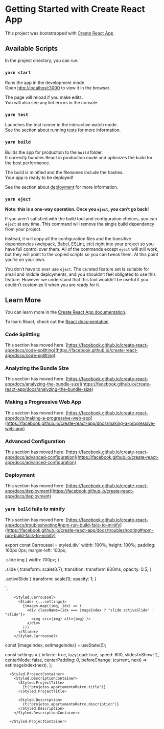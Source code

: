 # Getting Started with Create React App

This project was bootstrapped with [Create React App](https://github.com/facebook/create-react-app).

## Available Scripts

In the project directory, you can run:

### `yarn start`

Runs the app in the development mode.\
Open [http://localhost:3000](http://localhost:3000) to view it in the browser.

The page will reload if you make edits.\
You will also see any lint errors in the console.

### `yarn test`

Launches the test runner in the interactive watch mode.\
See the section about [running tests](https://facebook.github.io/create-react-app/docs/running-tests) for more information.

### `yarn build`

Builds the app for production to the `build` folder.\
It correctly bundles React in production mode and optimizes the build for the best performance.

The build is minified and the filenames include the hashes.\
Your app is ready to be deployed!

See the section about [deployment](https://facebook.github.io/create-react-app/docs/deployment) for more information.

### `yarn eject`

**Note: this is a one-way operation. Once you `eject`, you can’t go back!**

If you aren’t satisfied with the build tool and configuration choices, you can `eject` at any time. This command will remove the single build dependency from your project.

Instead, it will copy all the configuration files and the transitive dependencies (webpack, Babel, ESLint, etc) right into your project so you have full control over them. All of the commands except `eject` will still work, but they will point to the copied scripts so you can tweak them. At this point you’re on your own.

You don’t have to ever use `eject`. The curated feature set is suitable for small and middle deployments, and you shouldn’t feel obligated to use this feature. However we understand that this tool wouldn’t be useful if you couldn’t customize it when you are ready for it.

## Learn More

You can learn more in the [Create React App documentation](https://facebook.github.io/create-react-app/docs/getting-started).

To learn React, check out the [React documentation](https://reactjs.org/).

### Code Splitting

This section has moved here: [https://facebook.github.io/create-react-app/docs/code-splitting](https://facebook.github.io/create-react-app/docs/code-splitting)

### Analyzing the Bundle Size

This section has moved here: [https://facebook.github.io/create-react-app/docs/analyzing-the-bundle-size](https://facebook.github.io/create-react-app/docs/analyzing-the-bundle-size)

### Making a Progressive Web App

This section has moved here: [https://facebook.github.io/create-react-app/docs/making-a-progressive-web-app](https://facebook.github.io/create-react-app/docs/making-a-progressive-web-app)

### Advanced Configuration

This section has moved here: [https://facebook.github.io/create-react-app/docs/advanced-configuration](https://facebook.github.io/create-react-app/docs/advanced-configuration)

### Deployment

This section has moved here: [https://facebook.github.io/create-react-app/docs/deployment](https://facebook.github.io/create-react-app/docs/deployment)

### `yarn build` fails to minify

This section has moved here: [https://facebook.github.io/create-react-app/docs/troubleshooting#npm-run-build-fails-to-minify](https://facebook.github.io/create-react-app/docs/troubleshooting#npm-run-build-fails-to-minify)



export const Carroussel = styled.div`
  width: 100%;
  height: 100%;
  padding: 160px 0px;
  margin-left: 100px;

  .slide img {
    width: 700px;
  }
  
  .slide {
    transform: scale(0.7);
    transition: transform 800ms;
    opacity: 0.5;
  }
  
  .activeSlide {
    transform: scale(1);
    opacity: 1;
  }
  
`;

        <Styled.Carroussel>
          <Slider {...settings}>
            {images.map((img, idx) => (
              <div className={idx === imageIndex ? "slide activeSlide" : "slide"}>
                <img src={img} alt={img} />
              </div>
            ))}
          </Slider>
        </Styled.Carroussel>

  const [imageIndex, setImageIndex] = useState(0);

  const settings = {
    infinite: true,
    lazyLoad: true,
    speed: 800,
    slidesToShow: 2,
    centerMode: false,
    centerPadding: 0,
    beforeChange: (current, next) => setImageIndex(next),
  };



      <Styled.ProjectContainer>
        <Styled.DescriptionContainer>
          <Styled.ProjectTitle>
            {t("projetos.apartamentoRetro.title")}
          </Styled.ProjectTitle>

          <Styled.Description>
            {t("projetos.apartamentoRetro.description")}
          </Styled.Description>
        </Styled.DescriptionContainer>

      </Styled.ProjectContainer>